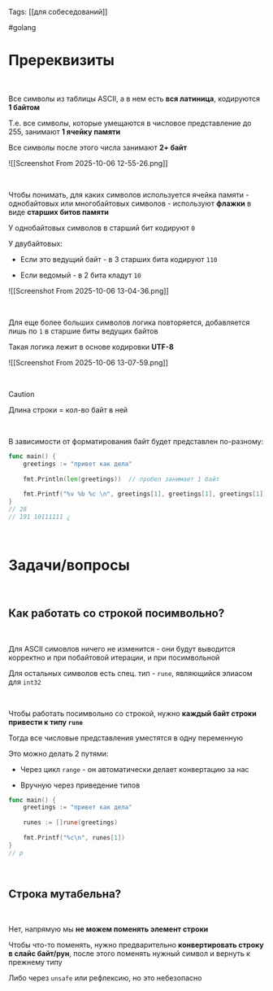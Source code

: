 Tags: [[для собеседований]]

#golang 



# Пререквизиты


&emsp;

Все символы из таблицы ASCII, а в нем есть **вся латиница**, кодируются **1 байтом**

Т.е. все символы, которые умещаются в числовое представление до 255, занимают **1 ячейку памяти**

Все символы после этого числа занимают **2+ байт**

![[Screenshot From 2025-10-06 12-55-26.png]]

&emsp;

Чтобы понимать, для каких символов используется ячейка памяти - однобайтовых или многобайтовых символов - используют **флажки** в виде **старших битов памяти**

У однобайтовых символов в старший бит кодируют `0`

У двубайтовых:

- Если это ведущий байт - в 3 старших бита кодируют `110`

- Если ведомый - в 2 бита кладут `10`

![[Screenshot From 2025-10-06 13-04-36.png]]

&emsp;

Для еще более больших символов логика повторяется, добавляется лишь по `1` в старшие биты ведущих байтов

Такая логика лежит в основе кодировки **UTF-8**

![[Screenshot From 2025-10-06 13-07-59.png]]

&emsp;

> [!caution] 
> Длина строки = кол-во байт в ней 

&emsp;

В зависимости от форматирования байт будет представлен по-разному:

```go
func main() {  
    greetings := "привет как дела"  
  
    fmt.Println(len(greetings))  // пробел занимает 1 байт
  
    fmt.Printf("%v %b %c \n", greetings[1], greetings[1], greetings[1])  
}
// 28
// 191 10111111 ¿ 
```


&emsp;
# Задачи/вопросы


&emsp;

## Как работать со строкой посимвольно?

&emsp;

Для ASCII симовлов ничего не изменится - они будут выводится корректно и при побайтовой итерации, и при посимвольной

Для остальных символов есть спец. тип - `rune`, являющийся элиасом для `int32`

&emsp;

Чтобы работать посимвольно со строкой, нужно **каждый байт строки привести к типу `rune`**

Тогда все числовые представления уместятся в одну переменную
 


Это можно делать 2 путями:

- Через цикл `range` - он автоматически делает конвертацию за нас
  
- Вручную через приведение типов
  
  
```go
func main() {  
	greetings := "привет как дела"  
  
	runes := []rune(greetings)  
  
	fmt.Printf("%c\n", runes[1])  
}
// р
```

&emsp;

## Строка мутабельна?

&emsp;

Нет, напрямую мы **не можем поменять элемент строки**

Чтобы что-то поменять, нужно предварительно **конвертировать строку в слайс байт/рун**, после этого поменять нужный символ и вернуть к прежнему типу

Либо через `unsafe` или рефлексию, но это небезопасно


